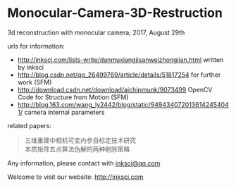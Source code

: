 # Monocular-Camera-3D-Restruction

3d reconstruction with monocular camera; 2017, August 29th

urls for information:
- <http://inksci.com/lists-write/danmuxiangjisanweizhongjian.html> written by inksci
- <http://blog.csdn.net/qq_26499769/article/details/51817254> for further work (SFM)
- <http://download.csdn.net/download/aichipmunk/9073499> OpenCV Code for Structure from Motion (SFM)
- <http://blog.163.com/wang_ly2442/blog/static/9494340720136142454041/> camera internal parameters

related papers:
> 三维重建中相机可变内参自标定技术研究  
> 本质矩阵五点算法伪解的两种剔除策略

Any information, please contact with inksci@qq.com  

Welcome to visit our website: http://inksci.com
